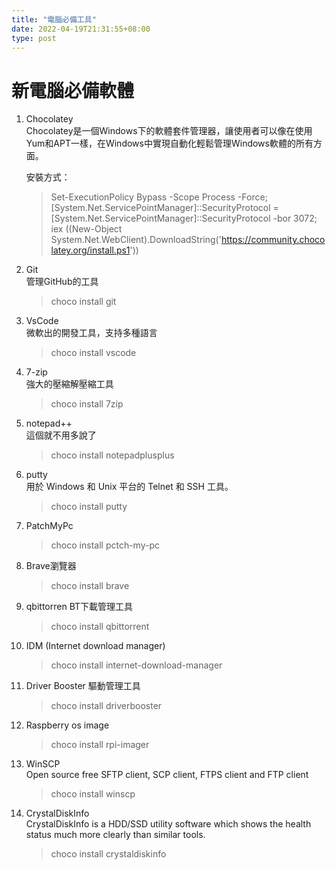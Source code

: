 ```yaml
---
title: "電腦必備工具"
date: 2022-04-19T21:31:55+08:00
type: post
---
```


# 新電腦必備軟體  
1. Chocolatey  
    Chocolatey是一個Windows下的軟體套件管理器，讓使用者可以像在使用Yum和APT一樣，在Windows中實現自動化輕鬆管理Windows軟體的所有方面。

    安裝方式：  
    > Set-ExecutionPolicy Bypass -Scope Process -Force; [System.Net.ServicePointManager]::SecurityProtocol = [System.Net.ServicePointManager]::SecurityProtocol -bor 3072; iex ((New-Object System.Net.WebClient).DownloadString('https://community.chocolatey.org/install.ps1'))


1. Git  
    管理GitHub的工具
    > choco install git
1. VsCode  
    微軟出的開發工具，支持多種語言
    > choco install vscode
1. 7-zip  
    強大的壓縮解壓縮工具
    > choco install 7zip
1. notepad++  
    這個就不用多說了
    > choco install notepadplusplus
1. putty  
    用於 Windows 和 Unix 平台的 Telnet 和 SSH 工具。  
    > choco install putty
1. PatchMyPc
    > choco install pctch-my-pc
1. Brave瀏覽器
    > choco install brave 
1. qbittorren  BT下載管理工具
    > choco install qbittorrent
1. IDM (Internet download manager)
    > choco install internet-download-manager
1. Driver Booster 驅動管理工具
    > choco install driverbooster
1. Raspberry os image
    > choco install rpi-imager
1. WinSCP   
    Open source free SFTP client, SCP client, FTPS client and FTP client
    > choco install winscp
1. CrystalDiskInfo  
    CrystalDiskInfo is a HDD/SSD utility software which shows the health status much more clearly than similar tools.
    > choco install crystaldiskinfo